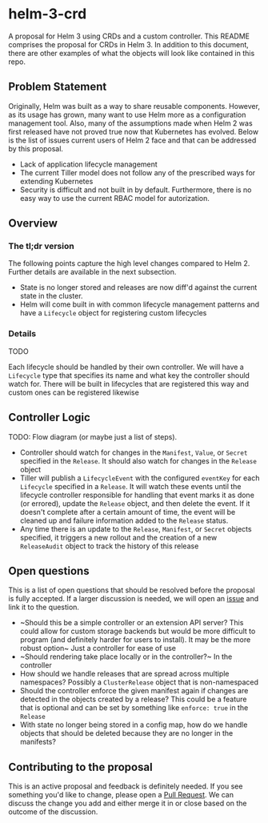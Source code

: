 # helm-3-crd
A proposal for Helm 3 using CRDs and a custom controller. This README comprises
the proposal for CRDs in Helm 3. In addition to this document, there are other
examples of what the objects will look like contained in this repo.

## Problem Statement
Originally, Helm was built as a way to share reusable components. However, as
its usage has grown, many want to use Helm more as a configuration management
tool. Also, many of the assumptions made when Helm 2 was first released have
not proved true now that Kubernetes has evolved. Below is the list of issues 
current users of Helm 2 face and that can be addressed by this proposal.

- Lack of application lifecycle management
- The current Tiller model does not follow any of the prescribed ways for 
  extending Kubernetes
- Security is difficult and not built in by default. Furthermore, there is no
  easy way to use the current RBAC model for autorization.

## Overview

### The tl;dr version
The following points capture the high level changes compared to Helm 2. Further
details are available in the next subsection.

- State is no longer stored and releases are now diff'd against the current state
  in the cluster.
- Helm will come built in with common lifecycle management patterns and have a
  `Lifecycle` object for registering custom lifecycles 

### Details
TODO

Each lifecycle should be handled by their own controller. We will have a `Lifecycle`
type that specifies its name and what key the controller should watch for.
There will be built in lifecycles that are registered this way and custom ones
can be registered likewise

## Controller Logic
TODO: Flow diagram (or maybe just a list of steps).

- Controller should watch for changes in the `Manifest`, `Value`, or `Secret` 
  specified in the `Release`. It should also watch for changes in the `Release` object
- Tiller will publish a `LifecycleEvent` with the configured `eventKey` for each
  `Lifecycle` specified in a `Release`. It will watch these events until the 
  lifecycle controller responsible for handling that event marks it as done (or
  errored), update the `Release` object, and then delete the event. If it doesn't
  complete after a certain amount of time, the event will be cleaned up and failure
  information added to the `Release` status.
- Any time there is an update to the `Release`, `Manifest`, or `Secret` objects
  specified, it triggers a new rollout and the creation of a new `ReleaseAudit`
  object to track the history of this release

## Open questions
This is a list of open questions that should be resolved before the proposal is
fully accepted. If a larger discussion is needed, we will open an [issue](https://github.com/thomastaylor312/helm-3-crd/issues)
and link it to the question.

- ~Should this be a simple controller or an extension API server? This could allow
  for custom storage backends but would be more difficult to program (and definitely
  harder for users to install). It may be the more robust option~ Just a controller
  for ease of use
- ~Should rendering take place locally or in the controller?~ In the controller
- How should we handle releases that are spread across multiple namespaces?
  Possibly a `ClusterRelease` object that is non-namespaced
- Should the controller enforce the given manifest again if changes are detected
  in the objects created by a release? This could be a feature that is optional
  and can be set by something like `enforce: true` in the `Release`
- With state no longer being stored in a config map, ​how do we handle objects
  that should be deleted because they are no longer in the manifests?

## Contributing to the proposal
This is an active proposal and feedback is definitely needed. If you see something
you'd like to change, please open a [Pull Request](https://github.com/thomastaylor312/helm-3-crd/pulls).
We can discuss the change you add and either merge it in or close based on the
outcome of the discussion.
